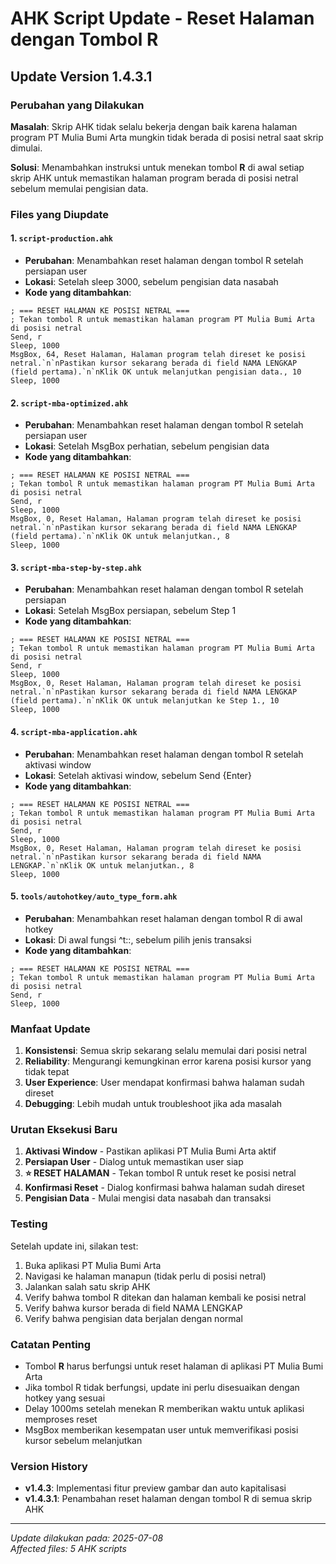 # AHK Script Update - Reset Halaman dengan Tombol R

## Update Version 1.4.3.1

### Perubahan yang Dilakukan

**Masalah**: Skrip AHK tidak selalu bekerja dengan baik karena halaman program PT Mulia Bumi Arta mungkin tidak berada di posisi netral saat skrip dimulai.

**Solusi**: Menambahkan instruksi untuk menekan tombol **R** di awal setiap skrip AHK untuk memastikan halaman program berada di posisi netral sebelum memulai pengisian data.

### Files yang Diupdate

#### 1. `script-production.ahk`
- **Perubahan**: Menambahkan reset halaman dengan tombol R setelah persiapan user
- **Lokasi**: Setelah sleep 3000, sebelum pengisian data nasabah
- **Kode yang ditambahkan**:
```ahk
; === RESET HALAMAN KE POSISI NETRAL ===
; Tekan tombol R untuk memastikan halaman program PT Mulia Bumi Arta di posisi netral
Send, r
Sleep, 1000
MsgBox, 64, Reset Halaman, Halaman program telah direset ke posisi netral.`n`nPastikan kursor sekarang berada di field NAMA LENGKAP (field pertama).`n`nKlik OK untuk melanjutkan pengisian data., 10
Sleep, 1000
```

#### 2. `script-mba-optimized.ahk`
- **Perubahan**: Menambahkan reset halaman dengan tombol R setelah persiapan user
- **Lokasi**: Setelah MsgBox perhatian, sebelum pengisian data
- **Kode yang ditambahkan**:
```ahk
; === RESET HALAMAN KE POSISI NETRAL ===
; Tekan tombol R untuk memastikan halaman program PT Mulia Bumi Arta di posisi netral
Send, r
Sleep, 1000
MsgBox, 0, Reset Halaman, Halaman program telah direset ke posisi netral.`n`nPastikan kursor sekarang berada di field NAMA LENGKAP (field pertama).`n`nKlik OK untuk melanjutkan., 8
Sleep, 1000
```

#### 3. `script-mba-step-by-step.ahk`
- **Perubahan**: Menambahkan reset halaman dengan tombol R setelah persiapan
- **Lokasi**: Setelah MsgBox persiapan, sebelum Step 1
- **Kode yang ditambahkan**:
```ahk
; === RESET HALAMAN KE POSISI NETRAL ===
; Tekan tombol R untuk memastikan halaman program PT Mulia Bumi Arta di posisi netral
Send, r
Sleep, 1000
MsgBox, 0, Reset Halaman, Halaman program telah direset ke posisi netral.`n`nPastikan kursor sekarang berada di field NAMA LENGKAP (field pertama).`n`nKlik OK untuk melanjutkan ke Step 1., 10
Sleep, 1000
```

#### 4. `script-mba-application.ahk`
- **Perubahan**: Menambahkan reset halaman dengan tombol R setelah aktivasi window
- **Lokasi**: Setelah aktivasi window, sebelum Send {Enter}
- **Kode yang ditambahkan**:
```ahk
; === RESET HALAMAN KE POSISI NETRAL ===
; Tekan tombol R untuk memastikan halaman program PT Mulia Bumi Arta di posisi netral
Send, r
Sleep, 1000
MsgBox, 0, Reset Halaman, Halaman program telah direset ke posisi netral.`n`nPastikan kursor sekarang berada di field NAMA LENGKAP.`n`nKlik OK untuk melanjutkan., 8
Sleep, 1000
```

#### 5. `tools/autohotkey/auto_type_form.ahk`
- **Perubahan**: Menambahkan reset halaman dengan tombol R di awal hotkey
- **Lokasi**: Di awal fungsi ^t::, sebelum pilih jenis transaksi
- **Kode yang ditambahkan**:
```ahk
; === RESET HALAMAN KE POSISI NETRAL ===
; Tekan tombol R untuk memastikan halaman program PT Mulia Bumi Arta di posisi netral
Send, r
Sleep, 1000
```

### Manfaat Update

1. **Konsistensi**: Semua skrip sekarang selalu memulai dari posisi netral
2. **Reliability**: Mengurangi kemungkinan error karena posisi kursor yang tidak tepat
3. **User Experience**: User mendapat konfirmasi bahwa halaman sudah direset
4. **Debugging**: Lebih mudah untuk troubleshoot jika ada masalah

### Urutan Eksekusi Baru

1. **Aktivasi Window** - Pastikan aplikasi PT Mulia Bumi Arta aktif
2. **Persiapan User** - Dialog untuk memastikan user siap
3. **⭐ RESET HALAMAN** - Tekan tombol R untuk reset ke posisi netral
4. **Konfirmasi Reset** - Dialog konfirmasi bahwa halaman sudah direset
5. **Pengisian Data** - Mulai mengisi data nasabah dan transaksi

### Testing

Setelah update ini, silakan test:
1. Buka aplikasi PT Mulia Bumi Arta
2. Navigasi ke halaman manapun (tidak perlu di posisi netral)
3. Jalankan salah satu skrip AHK
4. Verify bahwa tombol R ditekan dan halaman kembali ke posisi netral
5. Verify bahwa kursor berada di field NAMA LENGKAP
6. Verify bahwa pengisian data berjalan dengan normal

### Catatan Penting

- Tombol **R** harus berfungsi untuk reset halaman di aplikasi PT Mulia Bumi Arta
- Jika tombol R tidak berfungsi, update ini perlu disesuaikan dengan hotkey yang sesuai
- Delay 1000ms setelah menekan R memberikan waktu untuk aplikasi memproses reset
- MsgBox memberikan kesempatan user untuk memverifikasi posisi kursor sebelum melanjutkan

### Version History

- **v1.4.3**: Implementasi fitur preview gambar dan auto kapitalisasi
- **v1.4.3.1**: Penambahan reset halaman dengan tombol R di semua skrip AHK

---
*Update dilakukan pada: 2025-07-08*  
*Affected files: 5 AHK scripts*
